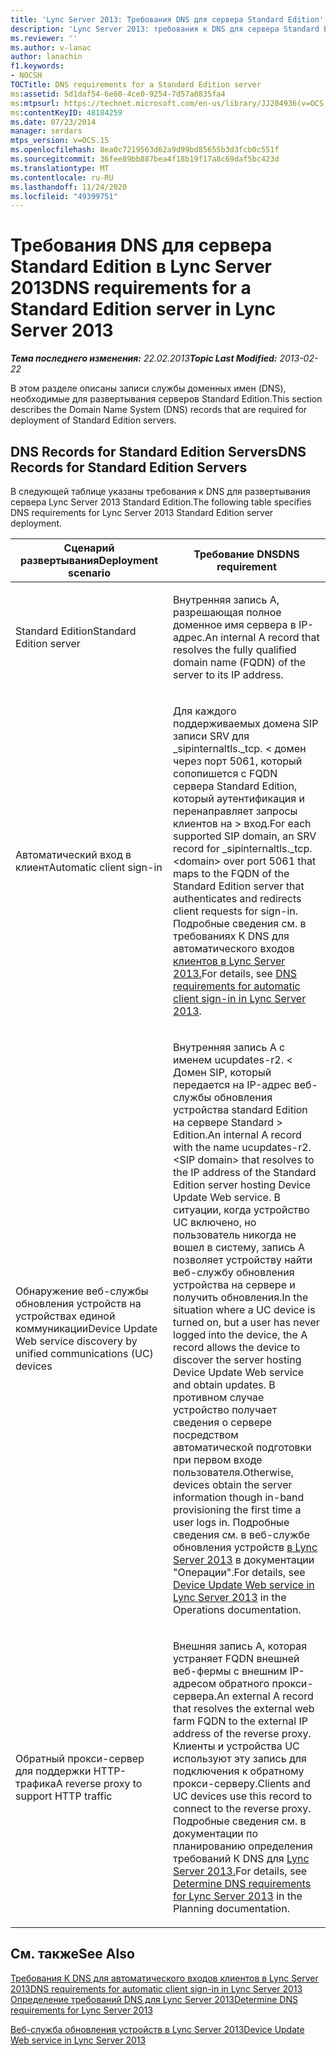 ```yaml
---
title: 'Lync Server 2013: Требования DNS для сервера Standard Edition'
description: 'Lync Server 2013: требования к DNS для сервера Standard Edition.'
ms.reviewer: ''
ms.author: v-lanac
author: lanachin
f1.keywords:
- NOCSH
TOCTitle: DNS requirements for a Standard Edition server
ms:assetid: 5d1daf54-6e60-4ce0-9254-7d57a0835fa4
ms:mtpsurl: https://technet.microsoft.com/en-us/library/JJ204936(v=OCS.15)
ms:contentKeyID: 48184259
ms.date: 07/23/2014
manager: serdars
mtps_version: v=OCS.15
ms.openlocfilehash: 8ea0c7219563d62a9d99bd85655b3d3fcb0c551f
ms.sourcegitcommit: 36fee89bb887bea4f18b19f17a8c69daf5bc423d
ms.translationtype: MT
ms.contentlocale: ru-RU
ms.lasthandoff: 11/24/2020
ms.locfileid: "49399751"
---
```

# <a name="dns-requirements-for-a-standard-edition-server-in-lync-server-2013"></a><span data-ttu-id="cde9b-103">Требования DNS для сервера Standard Edition в Lync Server 2013</span><span class="sxs-lookup"><span data-stu-id="cde9b-103">DNS requirements for a Standard Edition server in Lync Server 2013</span></span>

<div data-xmlns="http://www.w3.org/1999/xhtml">

<div class="topic" data-xmlns="http://www.w3.org/1999/xhtml" data-msxsl="urn:schemas-microsoft-com:xslt" data-cs="https://msdn.microsoft.com/">

<div data-asp="https://msdn2.microsoft.com/asp">



</div>

<div id="mainSection">

<div id="mainBody"><span data-ttu-id="cde9b-104">

<span> </span></span><span class="sxs-lookup"><span data-stu-id="cde9b-104">

<span> </span></span></span>

<span data-ttu-id="cde9b-105">_**Тема последнего изменения:** 22.02.2013_</span><span class="sxs-lookup"><span data-stu-id="cde9b-105">_**Topic Last Modified:** 2013-02-22_</span></span>

<span data-ttu-id="cde9b-106">В этом разделе описаны записи службы доменных имен (DNS), необходимые для развертывания серверов Standard Edition.</span><span class="sxs-lookup"><span data-stu-id="cde9b-106">This section describes the Domain Name System (DNS) records that are required for deployment of Standard Edition servers.</span></span>

<div>

## <a name="dns-records-for-standard-edition-servers"></a><span data-ttu-id="cde9b-107">DNS Records for Standard Edition Servers</span><span class="sxs-lookup"><span data-stu-id="cde9b-107">DNS Records for Standard Edition Servers</span></span>

<span data-ttu-id="cde9b-108">В следующей таблице указаны требования к DNS для развертывания сервера Lync Server 2013 Standard Edition.</span><span class="sxs-lookup"><span data-stu-id="cde9b-108">The following table specifies DNS requirements for Lync Server 2013 Standard Edition server deployment.</span></span>


<table>
<colgroup>
<col style="width: 50%" />
<col style="width: 50%" />
</colgroup>
<thead>
<tr class="header">
<th><span data-ttu-id="cde9b-109">Сценарий развертывания</span><span class="sxs-lookup"><span data-stu-id="cde9b-109">Deployment scenario</span></span></th>
<th><span data-ttu-id="cde9b-110">Требование DNS</span><span class="sxs-lookup"><span data-stu-id="cde9b-110">DNS requirement</span></span></th>
</tr>
</thead>
<tbody>
<tr class="odd">
<td><p><span data-ttu-id="cde9b-111">Standard Edition</span><span class="sxs-lookup"><span data-stu-id="cde9b-111">Standard Edition server</span></span></p></td>
<td><p><span data-ttu-id="cde9b-112">Внутренняя запись A, разрешающая полное доменное имя сервера в IP-адрес.</span><span class="sxs-lookup"><span data-stu-id="cde9b-112">An internal A record that resolves the fully qualified domain name (FQDN) of the server to its IP address.</span></span></p></td>
</tr>
<tr class="even">
<td><p><span data-ttu-id="cde9b-113">Автоматический вход в клиент</span><span class="sxs-lookup"><span data-stu-id="cde9b-113">Automatic client sign-in</span></span></p></td>
<td><p><span data-ttu-id="cde9b-114">Для каждого поддерживаемых домена SIP записи SRV для _sipinternaltls._tcp. &lt; домен через порт 5061, который сопопишется с FQDN сервера Standard Edition, который аутентификация и перенаправляет запросы клиентов на &gt; вход.</span><span class="sxs-lookup"><span data-stu-id="cde9b-114">For each supported SIP domain, an SRV record for _sipinternaltls._tcp.&lt;domain&gt; over port 5061 that maps to the FQDN of the Standard Edition server that authenticates and redirects client requests for sign-in.</span></span> <span data-ttu-id="cde9b-115">Подробные сведения см. в требованиях К DNS для автоматического входов <a href="lync-server-2013-dns-requirements-for-automatic-client-sign-in.md">клиентов в Lync Server 2013.</a></span><span class="sxs-lookup"><span data-stu-id="cde9b-115">For details, see <a href="lync-server-2013-dns-requirements-for-automatic-client-sign-in.md">DNS requirements for automatic client sign-in in Lync Server 2013</a>.</span></span></p></td>
</tr>
<tr class="odd">
<td><p><span data-ttu-id="cde9b-116">Обнаружение веб-службы обновления устройств на устройствах единой коммуникации</span><span class="sxs-lookup"><span data-stu-id="cde9b-116">Device Update Web service discovery by unified communications (UC) devices</span></span></p></td>
<td><p><span data-ttu-id="cde9b-117">Внутренняя запись A с именем ucupdates-r2. &lt; Домен SIP, который передается на IP-адрес веб-службы обновления устройства standard Edition на сервере Standard &gt; Edition.</span><span class="sxs-lookup"><span data-stu-id="cde9b-117">An internal A record with the name ucupdates-r2.&lt;SIP domain&gt; that resolves to the IP address of the Standard Edition server hosting Device Update Web service.</span></span> <span data-ttu-id="cde9b-118">В ситуации, когда устройство UC включено, но пользователь никогда не вошел в систему, запись A позволяет устройству найти веб-службу обновления устройства на сервере и получить обновления.</span><span class="sxs-lookup"><span data-stu-id="cde9b-118">In the situation where a UC device is turned on, but a user has never logged into the device, the A record allows the device to discover the server hosting Device Update Web service and obtain updates.</span></span> <span data-ttu-id="cde9b-119">В противном случае устройство получает сведения о сервере посредством автоматической подготовки при первом входе пользователя.</span><span class="sxs-lookup"><span data-stu-id="cde9b-119">Otherwise, devices obtain the server information though in-band provisioning the first time a user logs in.</span></span> <span data-ttu-id="cde9b-120">Подробные сведения см. в веб-службе обновления устройств <a href="lync-server-2013-device-update-web-service.md">в Lync Server 2013</a> в документации "Операции".</span><span class="sxs-lookup"><span data-stu-id="cde9b-120">For details, see <a href="lync-server-2013-device-update-web-service.md">Device Update Web service in Lync Server 2013</a> in the Operations documentation.</span></span></p></td>
</tr>
<tr class="even">
<td><p><span data-ttu-id="cde9b-121">Обратный прокси-сервер для поддержки HTTP-трафика</span><span class="sxs-lookup"><span data-stu-id="cde9b-121">A reverse proxy to support HTTP traffic</span></span></p></td>
<td><p><span data-ttu-id="cde9b-122">Внешняя запись A, которая устраняет FQDN внешней веб-фермы с внешним IP-адресом обратного прокси-сервера.</span><span class="sxs-lookup"><span data-stu-id="cde9b-122">An external A record that resolves the external web farm FQDN to the external IP address of the reverse proxy.</span></span> <span data-ttu-id="cde9b-123">Клиенты и устройства UC используют эту запись для подключения к обратному прокси-серверу.</span><span class="sxs-lookup"><span data-stu-id="cde9b-123">Clients and UC devices use this record to connect to the reverse proxy.</span></span> <span data-ttu-id="cde9b-124">Подробные сведения см. в документации по планированию определения требований К DNS для <a href="lync-server-2013-determine-dns-requirements.md">Lync Server 2013.</a></span><span class="sxs-lookup"><span data-stu-id="cde9b-124">For details, see <a href="lync-server-2013-determine-dns-requirements.md">Determine DNS requirements for Lync Server 2013</a> in the Planning documentation.</span></span></p></td>
</tr>
</tbody>
</table>


</div>

<div>

## <a name="see-also"></a><span data-ttu-id="cde9b-125">См. также</span><span class="sxs-lookup"><span data-stu-id="cde9b-125">See Also</span></span>


[<span data-ttu-id="cde9b-126">Требования К DNS для автоматического входов клиентов в Lync Server 2013</span><span class="sxs-lookup"><span data-stu-id="cde9b-126">DNS requirements for automatic client sign-in in Lync Server 2013</span></span>](lync-server-2013-dns-requirements-for-automatic-client-sign-in.md)  
[<span data-ttu-id="cde9b-127">Определение требований DNS для Lync Server 2013</span><span class="sxs-lookup"><span data-stu-id="cde9b-127">Determine DNS requirements for Lync Server 2013</span></span>](lync-server-2013-determine-dns-requirements.md)  


[<span data-ttu-id="cde9b-128">Веб-служба обновления устройств в Lync Server 2013</span><span class="sxs-lookup"><span data-stu-id="cde9b-128">Device Update Web service in Lync Server 2013</span></span>](lync-server-2013-device-update-web-service.md)  
  

<span data-ttu-id="cde9b-129"></div>

</div>

<span> </span>

</div>

</div>

</span><span class="sxs-lookup"><span data-stu-id="cde9b-129"></div>

</div>

<span> </span>

</div>

</div>

</span></span></div>

